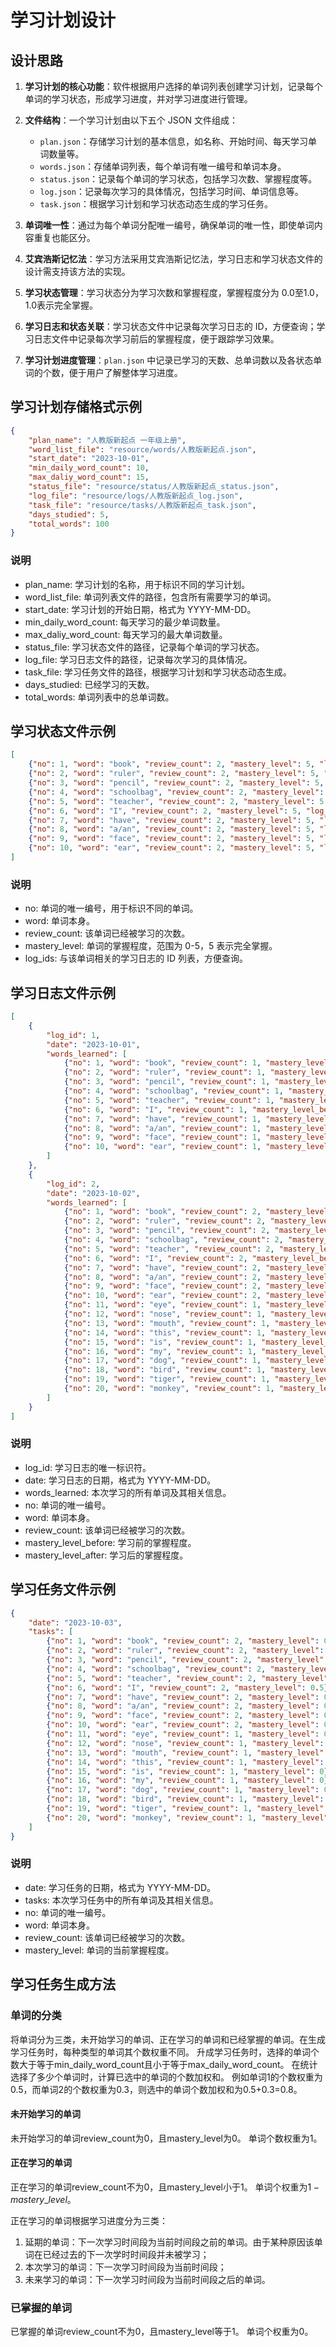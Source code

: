 # 学习计划设计

## 设计思路

1. **学习计划的核心功能**：软件根据用户选择的单词列表创建学习计划，记录每个单词的学习状态，形成学习进度，并对学习进度进行管理。

2. **文件结构**：一个学习计划由以下五个 JSON 文件组成：
   - `plan.json`：存储学习计划的基本信息，如名称、开始时间、每天学习单词数量等。
   - `words.json`：存储单词列表，每个单词有唯一编号和单词本身。
   - `status.json`：记录每个单词的学习状态，包括学习次数、掌握程度等。
   - `log.json`：记录每次学习的具体情况，包括学习时间、单词信息等。
   - `task.json`：根据学习计划和学习状态动态生成的学习任务。

3. **单词唯一性**：通过为每个单词分配唯一编号，确保单词的唯一性，即使单词内容重复也能区分。

4. **艾宾浩斯记忆法**：学习方法采用艾宾浩斯记忆法，学习日志和学习状态文件的设计需支持该方法的实现。

5. **学习状态管理**：学习状态分为学习次数和掌握程度，掌握程度分为 0.0至1.0，1.0表示完全掌握。

6. **学习日志和状态关联**：学习状态文件中记录每次学习日志的 ID，方便查询；学习日志文件中记录每次学习前后的掌握程度，便于跟踪学习效果。

7. **学习计划进度管理**：`plan.json` 中记录已学习的天数、总单词数以及各状态单词的个数，便于用户了解整体学习进度。

## 学习计划存储格式示例

```json
{
    "plan_name": "人教版新起点 一年级上册",
    "word_list_file": "resource/words/人教版新起点.json",
    "start_date": "2023-10-01",
    "min_daily_word_count": 10,
    "max_daliy_word_count": 15,
    "status_file": "resource/status/人教版新起点_status.json",
    "log_file": "resource/logs/人教版新起点_log.json",
    "task_file": "resource/tasks/人教版新起点_task.json",
    "days_studied": 5,
    "total_words": 100
}
```

### 说明

- plan_name: 学习计划的名称，用于标识不同的学习计划。
- word_list_file: 单词列表文件的路径，包含所有需要学习的单词。
- start_date: 学习计划的开始日期，格式为 YYYY-MM-DD。
- min_daily_word_count: 每天学习的最少单词数量。
- max_daliy_word_count: 每天学习的最大单词数量。
- status_file: 学习状态文件的路径，记录每个单词的学习状态。
- log_file: 学习日志文件的路径，记录每次学习的具体情况。
- task_file: 学习任务文件的路径，根据学习计划和学习状态动态生成。
- days_studied: 已经学习的天数。
- total_words: 单词列表中的总单词数。

## 学习状态文件示例

```json
[
    {"no": 1, "word": "book", "review_count": 2, "mastery_level": 5, "log_ids": [1, 2]},
    {"no": 2, "word": "ruler", "review_count": 2, "mastery_level": 5, "log_ids": [1, 2]},
    {"no": 3, "word": "pencil", "review_count": 2, "mastery_level": 5, "log_ids": [1, 2]},
    {"no": 4, "word": "schoolbag", "review_count": 2, "mastery_level": 5, "log_ids": [1, 2]},
    {"no": 5, "word": "teacher", "review_count": 2, "mastery_level": 5, "log_ids": [1, 2]},
    {"no": 6, "word": "I", "review_count": 2, "mastery_level": 5, "log_ids": [1, 2]},
    {"no": 7, "word": "have", "review_count": 2, "mastery_level": 5, "log_ids": [1, 2]},
    {"no": 8, "word": "a/an", "review_count": 2, "mastery_level": 5, "log_ids": [1, 2]},
    {"no": 9, "word": "face", "review_count": 2, "mastery_level": 5, "log_ids": [1, 2]},
    {"no": 10, "word": "ear", "review_count": 2, "mastery_level": 5, "log_ids": [1, 2]}
]
```

### 说明

- no: 单词的唯一编号，用于标识不同的单词。
- word: 单词本身。
- review_count: 该单词已经被学习的次数。
- mastery_level: 单词的掌握程度，范围为 0-5，5 表示完全掌握。
- log_ids: 与该单词相关的学习日志的 ID 列表，方便查询。

## 学习日志文件示例

```json
[
    {
        "log_id": 1,
        "date": "2023-10-01",
        "words_learned": [
            {"no": 1, "word": "book", "review_count": 1, "mastery_level_before": 0, "mastery_level_after": 0.3},
            {"no": 2, "word": "ruler", "review_count": 1, "mastery_level_before": 0, "mastery_level_after": 0.3},
            {"no": 3, "word": "pencil", "review_count": 1, "mastery_level_before": 0, "mastery_level_after": 0.3},
            {"no": 4, "word": "schoolbag", "review_count": 1, "mastery_level_before": 0, "mastery_level_after": 0.3},
            {"no": 5, "word": "teacher", "review_count": 1, "mastery_level_before": 0, "mastery_level_after": 0.3},
            {"no": 6, "word": "I", "review_count": 1, "mastery_level_before": 0, "mastery_level_after": 0.3},
            {"no": 7, "word": "have", "review_count": 1, "mastery_level_before": 0, "mastery_level_after": 0.3},
            {"no": 8, "word": "a/an", "review_count": 1, "mastery_level_before": 0, "mastery_level_after": 0.3},
            {"no": 9, "word": "face", "review_count": 1, "mastery_level_before": 0, "mastery_level_after": 0.3},
            {"no": 10, "word": "ear", "review_count": 1, "mastery_level_before": 0, "mastery_level_after": 0.3}
        ]
    },
    {
        "log_id": 2,
        "date": "2023-10-02",
        "words_learned": [
            {"no": 1, "word": "book", "review_count": 2, "mastery_level_before": 0.3, "mastery_level_after": 0.5},
            {"no": 2, "word": "ruler", "review_count": 2, "mastery_level_before": 0.3, "mastery_level_after": 0.5},
            {"no": 3, "word": "pencil", "review_count": 2, "mastery_level_before": 0.3, "mastery_level_after": 0.5},
            {"no": 4, "word": "schoolbag", "review_count": 2, "mastery_level_before": 0.3, "mastery_level_after": 0.5},
            {"no": 5, "word": "teacher", "review_count": 2, "mastery_level_before": 0.3, "mastery_level_after": 0.5},
            {"no": 6, "word": "I", "review_count": 2, "mastery_level_before": 0.3, "mastery_level_after": 0.5},
            {"no": 7, "word": "have", "review_count": 2, "mastery_level_before": 0.3, "mastery_level_after": 0.5},
            {"no": 8, "word": "a/an", "review_count": 2, "mastery_level_before": 0.3, "mastery_level_after": 0.5},
            {"no": 9, "word": "face", "review_count": 2, "mastery_level_before": 0.3, "mastery_level_after": 0.5},
            {"no": 10, "word": "ear", "review_count": 2, "mastery_level_before": 0.3, "mastery_level_after": 0.5},
            {"no": 11, "word": "eye", "review_count": 1, "mastery_level_before": 0, "mastery_level_after": 0.5},
            {"no": 12, "word": "nose", "review_count": 1, "mastery_level_before": 0, "mastery_level_after": 0.5},
            {"no": 13, "word": "mouth", "review_count": 1, "mastery_level_before": 0, "mastery_level_after": 0.5},
            {"no": 14, "word": "this", "review_count": 1, "mastery_level_before": 0, "mastery_level_after": 0.5},
            {"no": 15, "word": "is", "review_count": 1, "mastery_level_before": 0, "mastery_level_after": 0.5},
            {"no": 16, "word": "my", "review_count": 1, "mastery_level_before": 0, "mastery_level_after": 0.5},
            {"no": 17, "word": "dog", "review_count": 1, "mastery_level_before": 0, "mastery_level_after": 0.5},
            {"no": 18, "word": "bird", "review_count": 1, "mastery_level_before": 0, "mastery_level_after": 0.5},
            {"no": 19, "word": "tiger", "review_count": 1, "mastery_level_before": 0, "mastery_level_after": 0.5},
            {"no": 20, "word": "monkey", "review_count": 1, "mastery_level_before": 0, "mastery_level_after": 0.5}
        ]
    }
]
```

### 说明

- log_id: 学习日志的唯一标识符。
- date: 学习日志的日期，格式为 YYYY-MM-DD。
- words_learned: 本次学习的所有单词及其相关信息。
- no: 单词的唯一编号。
- word: 单词本身。
- review_count: 该单词已经被学习的次数。
- mastery_level_before: 学习前的掌握程度。
- mastery_level_after: 学习后的掌握程度。

## 学习任务文件示例

```json
{
    "date": "2023-10-03",
    "tasks": [
        {"no": 1, "word": "book", "review_count": 2, "mastery_level": 0.5},
        {"no": 2, "word": "ruler", "review_count": 2, "mastery_level": 0.5},
        {"no": 3, "word": "pencil", "review_count": 2, "mastery_level": 0.5},
        {"no": 4, "word": "schoolbag", "review_count": 2, "mastery_level": 0.5},
        {"no": 5, "word": "teacher", "review_count": 2, "mastery_level": 0.5},
        {"no": 6, "word": "I", "review_count": 2, "mastery_level": 0.5},
        {"no": 7, "word": "have", "review_count": 2, "mastery_level": 0.5},
        {"no": 8, "word": "a/an", "review_count": 2, "mastery_level": 0.5},
        {"no": 9, "word": "face", "review_count": 2, "mastery_level": 0.5},
        {"no": 10, "word": "ear", "review_count": 2, "mastery_level": 0.5},
        {"no": 11, "word": "eye", "review_count": 1, "mastery_level": 0.5},
        {"no": 12, "word": "nose", "review_count": 1, "mastery_level": 0},
        {"no": 13, "word": "mouth", "review_count": 1, "mastery_level": 0},
        {"no": 14, "word": "this", "review_count": 1, "mastery_level": 0},
        {"no": 15, "word": "is", "review_count": 1, "mastery_level": 0},
        {"no": 16, "word": "my", "review_count": 1, "mastery_level": 0},
        {"no": 17, "word": "dog", "review_count": 1, "mastery_level": 0},
        {"no": 18, "word": "bird", "review_count": 1, "mastery_level": 0},
        {"no": 19, "word": "tiger", "review_count": 1, "mastery_level": 0},
        {"no": 20, "word": "monkey", "review_count": 1, "mastery_level": 0}
    ]
}
```

### 说明

- date: 学习任务的日期，格式为 YYYY-MM-DD。
- tasks: 本次学习任务中的所有单词及其相关信息。
- no: 单词的唯一编号。
- word: 单词本身。
- review_count: 该单词已经被学习的次数。
- mastery_level: 单词的当前掌握程度。
  
## 学习任务生成方法

### 单词的分类

将单词分为三类，未开始学习的单词、正在学习的单词和已经掌握的单词。在生成学习任务时，每种类型的单词其个数权重不同。
升成学习任务时，选择的单词个数大于等于min_daily_word_count且小于等于max_daily_word_count。
在统计选择了多少个单词时，计算已选中的单词的个数加权和。
例如单词1的个数权重为0.5，而单词2的个数权重为0.3，则选中的单词个数加权和为0.5+0.3=0.8。

#### 未开始学习的单词

未开始学习的单词review_count为0，且mastery_level为0。
单词个数权重为1。

#### 正在学习的单词

正在学习的单词review_count不为0，且mastery_level小于1。
单词个权重为$1-mastery\_level$。

正在学习的单词根据学习进度分为三类：

1. 延期的单词：下一次学习时间段为当前时间段之前的单词。由于某种原因该单词在已经过去的下一次学时时间段并未被学习；
2. 本次学习的单词：下一次学习时间段为当前时间段；
3. 未来学习的单词：下一次学习时间段为当前时间段之后的单词。

### 已掌握的单词

已掌握的单词review_count不为0，且mastery_level等于1。
单词个权重为0。
